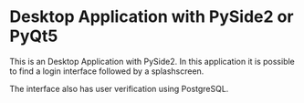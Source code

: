 # Desktop Application with PySide2 or PyQt5
This is an Desktop Application with PySide2. 
In this application it is possible to find a login interface followed by a splashscreen.

The interface also has user verification using PostgreSQL.
